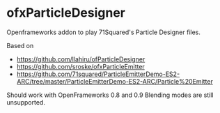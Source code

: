 # ofxParticleDesigner
Openframeworks addon to play 71Squared's Particle Designer files.

Based on 
* https://github.com/llahiru/ofParticleDesigner
* https://github.com/sroske/ofxParticleEmitter
* https://github.com/71squared/ParticleEmitterDemo-ES2-ARC/tree/master/ParticleEmitterDemo-ES2-ARC/Particle%20Emitter

Should work with OpenFrameworks 0.8 and 0.9
Blending modes are still unsupported.

